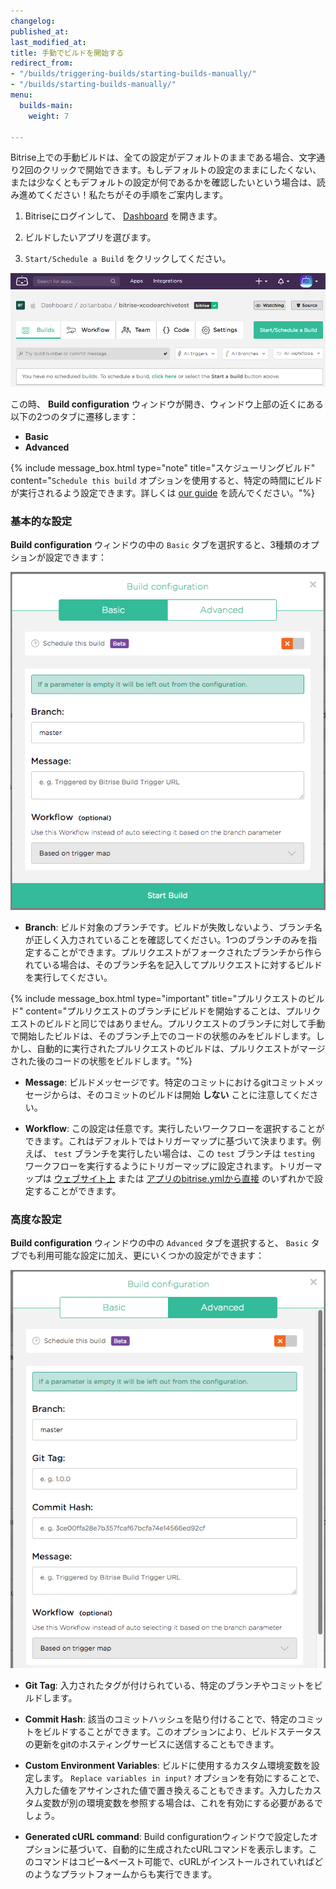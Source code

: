 ```yaml
---
changelog:
published_at:
last_modified_at:
title: 手動でビルドを開始する
redirect_from:
- "/builds/triggering-builds/starting-builds-manually/"
- "/builds/starting-builds-manually/"
menu:
  builds-main:
    weight: 7

---
```

Bitrise上での手動ビルドは、全ての設定がデフォルトのままである場合、文字通り2回のクリックで開始できます。もしデフォルトの設定のままにしたくない、または少なくともデフォルトの設定が何であるかを確認したいという場合は、読み進めてください！私たちがその手順をご案内します。

1. Bitriseにログインして、 [Dashboard](https://app.bitrise.io/dashboard) を開きます。

1. ビルドしたいアプリを選びます。

1. `Start/Schedule a Build` をクリックしてください。

![Start a build](/img/start-build.png)

この時、 __Build configuration__ ウィンドウが開き、ウィンドウ上部の近くにある以下の2つのタブに遷移します：

- __Basic__
- __Advanced__

{% include message_box.html type="note" title="スケジューリングビルド" content="`Schedule this build` オプションを使用すると、特定の時間にビルドが実行されるよう設定できます。詳しくは [our guide](/builds/scheduling-builds/) を読んでください。"%}

### 基本的な設定

__Build configuration__ ウィンドウの中の `Basic` タブを選択すると、3種類のオプションが設定できます：

![Basic config window](/img/basic-config-window.png)

- __Branch__: ビルド対象のブランチです。ビルドが失敗しないよう、ブランチ名が正しく入力されていることを確認してください。1つのブランチのみを指定することができます。プルリクエストがフォークされたブランチから作られている場合は、そのブランチ名を記入してプルリクエストに対するビルドを実行してください。

{% include message_box.html type="important" title="プルリクエストのビルド" content="プルリクエストのブランチにビルドを開始することは、プルリクエストのビルドと同じではありません。プルリクエストのブランチに対して手動で開始したビルドは、そのブランチ上でのコードの状態のみをビルドします。しかし、自動的に実行されたプルリクエストのビルドは、プルリクエストがマージされた後のコードの状態をビルドします。"%}


- __Message__: ビルドメッセージです。特定のコミットにおけるgitコミットメッセージからは、そのコミットのビルドは開始 __しない__ ことに注意してください。

- __Workflow__: この設定は任意です。実行したいワークフローを選択することができます。これはデフォルトではトリガーマップに基づいて決まります。例えば、 `test` ブランチを実行したい場合は、この `test` ブランチは `testing` ワークフローを実行するようにトリガーマップに設定されます。トリガーマップは [ウェブサイト上](/builds/triggering-builds/trigger-code-push) または [アプリのbitrise.ymlから直接](/builds/triggering-builds/trigger-map) のいずれかで設定することができます。

### 高度な設定

__Build configuration__ ウィンドウの中の `Advanced` タブを選択すると、 `Basic` タブでも利用可能な設定に加え、更にいくつかの設定ができます：

![Advanced config window](/img/advanced-window1.png)

- __Git Tag__: 入力されたタグが付けられている、特定のブランチやコミットをビルドします。

- __Commit Hash__: 該当のコミットハッシュを貼り付けることで、特定のコミットをビルドすることができます。このオプションにより、ビルドステータスの更新をgitのホスティングサービスに送信することもできます。

- __Custom Environment Variables__: ビルドに使用するカスタム環境変数を設定します。 `Replace variables in input?` オプションを有効にすることで、入力した値をアサインされた値で置き換えることもできます。入力したカスタム変数が別の環境変数を参照する場合は、これを有効にする必要があるでしょう。

- __Generated cURL command__: Build configurationウィンドウで設定したオプションに基づいて、自動的に生成されたcURLコマンドを表示します。このコマンドはコピー&ペースト可能で、cURLがインストールされていればどのようなプラットフォームからも実行できます。